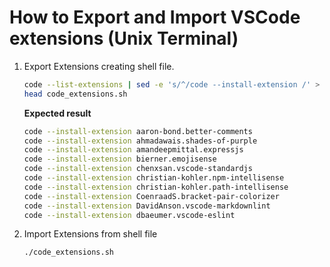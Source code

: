 # How to Export and Import VSCode extensions (Unix Terminal)

1. Export Extensions creating shell file.

    ```bash
    code --list-extensions | sed -e 's/^/code --install-extension /' > code_extensions.sh
    head code_extensions.sh
    ```

    **Expected result**

    ```bash
    code --install-extension aaron-bond.better-comments
    code --install-extension ahmadawais.shades-of-purple
    code --install-extension amandeepmittal.expressjs
    code --install-extension bierner.emojisense
    code --install-extension chenxsan.vscode-standardjs
    code --install-extension christian-kohler.npm-intellisense
    code --install-extension christian-kohler.path-intellisense
    code --install-extension CoenraadS.bracket-pair-colorizer
    code --install-extension DavidAnson.vscode-markdownlint
    code --install-extension dbaeumer.vscode-eslint
    ```

2. Import Extensions from shell file

    ```bash
    ./code_extensions.sh
    ```
